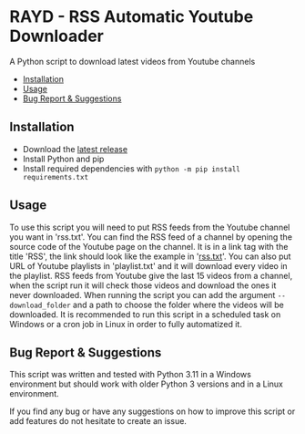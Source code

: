 # RAYD - RSS Automatic Youtube Downloader

A Python script to download latest videos from Youtube channels

- [Installation](https://github.com/chatonmars/RAYD#installation)
- [Usage](https://github.com/chatonmars/RAYD#usage)
- [Bug Report & Suggestions](https://github.com/chatonmars/RAYD#Bug-Report-&-Suggestions)

## Installation

- Download the [latest release](https://github.com/chatonmars/RAYD/releases/latest)
- Install Python and pip
- Install required dependencies with ```python -m pip install requirements.txt```

## Usage

To use this script you will need to put RSS feeds from the Youtube channel you want in 'rss.txt'.
You can find the RSS feed of a channel by opening the source code of the Youtube page on the channel.
It is in a link tag with the title 'RSS', the link should look like the example in '[rss.txt](https://github.com/chatonmars/RAYD/blob/main/rss.txt)'.
You can also put URL of Youtube playlists in 'playlist.txt' and it will download every video in the playlist.
RSS feeds from Youtube give the last 15 videos from a channel, when the script run it will check those videos and download the ones it never downloaded.
When running the script you can add the argument ```--download_folder``` and a path to choose the folder where the videos will be downloaded.
It is recommended to run this script in a scheduled task on Windows or a cron job in Linux in order to fully automatized it.

## Bug Report & Suggestions

This script was written and tested with Python 3.11 in a Windows
environment but should work with older Python 3 versions and in a Linux
environment.

If you find any bug or have any suggestions on how to improve this script or add features do not hesitate to create an issue.
